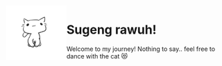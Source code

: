 <img align="left" src="https://github.com/sumandari/sumandari/blob/master/1fW0.gif" alt="dancing cat" width=140px/>

# Sugeng rawuh!
Welcome to my journey! Nothing to say.. feel free to dance with the cat 😻
